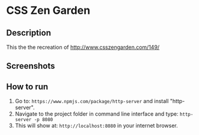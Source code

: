 # CSS Zen Garden

## Description
This the the recreation of http://www.csszengarden.com/149/

## Screenshots

## How to run
1. Go to: `https://www.npmjs.com/package/http-server` and install "http-server".  
2. Navigate to the project folder in command line interface and type: `http-server -p 8080`  
3. This will show at: `http://localhost:8080` in your internet browser.
